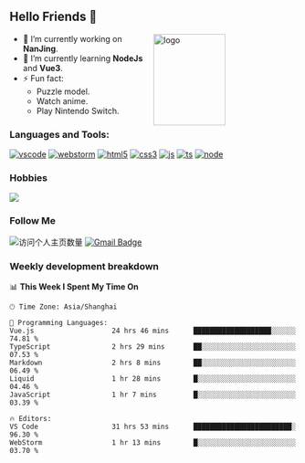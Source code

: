 ## Hello Friends 👋

<img src="https://github-readme-stats.vercel.app/api?username=Eugeniocode&show_icons=true&theme=vue" alt="logo" height="160" align="right" width="50%" />

- 🔭 I’m currently working on **NanJing**.
- 🌱 I’m currently learning **NodeJs** and **Vue3**.
- ⚡ Fun fact: 
  - Puzzle model.
  - Watch anime.
  - Play Nintendo Switch.



### Languages and Tools:

[![vscode](https://img.shields.io/badge/Visual%20Studio%20Code-blue?style=flat-square&logo=visualstudiocode&logoColor=ffffff)]()
[![webstorm](https://img.shields.io/badge/webstorm-528DD7?style=flat-square&logo=webstorm&logoColor=#ffffff)]()
[![html5](https://img.shields.io/badge/-HTML5-F16528?style=flat-square&logo=html5&logoColor=ffffff)]()
[![css3](https://img.shields.io/badge/-CSS3-3699D5?style=flat-square&logo=css3&logoColor=ffffff)]()
[![js](https://img.shields.io/badge/-Javascript-F0DA50?style=flat-square&logo=javascript&logoColor=ffffff)]()
[![ts](https://img.shields.io/badge/-Typescript-083061?style=flat-square&logo=typescript&logoColor=ffffff)]()
[![node](https://img.shields.io/badge/-Node.js-80BD00?style=flat-square&logo=nodedotjs&logoColor=ffffff)]()


### Hobbies

![](https://img.shields.io/badge/-Nintendo%20Switch-e60012?style=flat-square&logo=nintendo%20switch&logoColor=ffffff)

### Follow Me
![访问个人主页数量](https://komarev.com/ghpvc/?username=Eugeniocode&color=blue)
[![Gmail Badge](https://img.shields.io/badge/mail-eugeniocode@yeah.net-blue?style=flat&logo=Gmail&logoColor=white&link=mailto:eugeniocode@yeah.net)](mailto:eugeniocode@yeah.net)


### Weekly development breakdown
<!--START_SECTION:waka-->
📊 **This Week I Spent My Time On** 

```text
🕑︎ Time Zone: Asia/Shanghai

💬 Programming Languages: 
Vue.js                   24 hrs 46 mins      ███████████████████░░░░░░   74.81 % 
TypeScript               2 hrs 29 mins       ██░░░░░░░░░░░░░░░░░░░░░░░   07.53 % 
Markdown                 2 hrs 8 mins        ██░░░░░░░░░░░░░░░░░░░░░░░   06.49 % 
Liquid                   1 hr 28 mins        █░░░░░░░░░░░░░░░░░░░░░░░░   04.46 % 
JavaScript               1 hr 7 mins         █░░░░░░░░░░░░░░░░░░░░░░░░   03.39 % 

🔥 Editors: 
VS Code                  31 hrs 53 mins      ████████████████████████░   96.30 % 
WebStorm                 1 hr 13 mins        █░░░░░░░░░░░░░░░░░░░░░░░░   03.70 % 
```


<!--END_SECTION:waka-->

